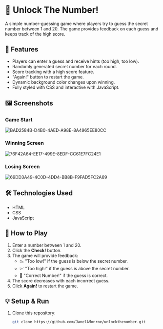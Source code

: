 # 🎯 Unlock The Number!

A simple number-guessing game where players try to guess the secret number between 1 and 20. The game provides feedback on each guess and keeps track of the high score.

## 🚀 Features
- Players can enter a guess and receive hints (too high, too low).
- Randomly generated secret number for each round.
- Score tracking with a high score feature.
- "Again!" button to restart the game.
- Dynamic background color changes upon winning.
- Fully styled with CSS and interactive with JavaScript.

## 🖼️ Screenshots
### Game Start

![BAD2584B-D4B0-4AED-A98E-8A4965EE80CC](https://github.com/user-attachments/assets/f9fb6131-fc28-41b0-b46b-11028c2bfa04)

### Winning Screen

![76F42A64-EE17-499E-8EDF-CC61E7FC24E1](https://github.com/user-attachments/assets/799b3f8e-ec52-4ee0-b591-cce9bd7d033b)

### Losing Screen

![69DD3A49-4C0D-4DD4-BB8B-F9FAD5FC2A69](https://github.com/user-attachments/assets/9c9ee79c-6a73-4273-8f03-fa633fdfdefa)


## 🛠️ Technologies Used
- HTML
- CSS
- JavaScript

## 📜 How to Play
1. Enter a number between 1 and 20.
2. Click the **Check!** button.
3. The game will provide feedback:
   - 📉 "Too low!" if the guess is below the secret number.
   - 📈 "Too high!" if the guess is above the secret number.
   - 🎉 "Correct Number!" if the guess is correct.
4. The score decreases with each incorrect guess.
5. Click **Again!** to restart the game.

## 💡 Setup & Run
1. Clone this repository:
   ```sh
   git clone https://github.com/JanelAMonroe/unlockthenumber.git

